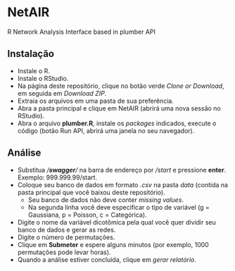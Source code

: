 # NetAIR
R Network Analysis Interface based in plumber API

## Instalação
- Instale o R.
- Instale o RStudio.
- Na página deste repositório, clique no botão verde *Clone or Download*, em seguida em *Download ZIP*.
- Extraia os arquivos em uma pasta de sua preferência.
- Abra a pasta principal e clique em NetAIR (abrirá uma nova sessão no RStudio).
- Abra o arquivo **plumber.R**, instale os *packages* indicados, execute o código (botão Run API, abrirá uma janela no seu navegador).

## Análise
- Substitua */__swagger__/* na barra de endereço por */start* e pressione **enter**. Exemplo: 999.999.99/start.
- Coloque seu banco de dados em formato *.csv* na pasta *data* (contida na pasta principal que você baixou deste repositório).
  - Seu banco de dados não deve conter *missing values*.
  - Na segunda linha você deve especificar o tipo de variável (g = Gaussiana, p = Poisson, c = Categórica).
- Digite o nome da variável dicotômica pela qual você quer dividir seu banco de dados e gerar as redes. 
- Digite o número de permutações.
- Clique em **Submeter** e espere alguns minutos (por exemplo, 1000 permutações pode levar horas).
- Quando a análise estiver concluída, clique em *gerar relatório*.
